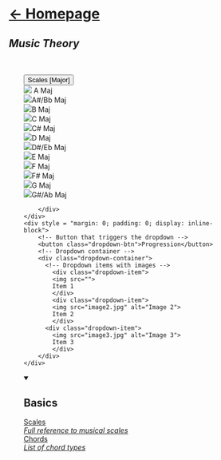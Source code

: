 <div style="margin-left: 4%; margin-top: 1%">
	<a class="internal-link" href="Homepage.md">
		<div class="boxHead">
			<h1>← Homepage</h1>
		</div>
	</a>
	<h2>
		<i>Music Theory</i>
	</h2>
</div>




<div style = "margin: 50px" id = "headerGrid">
	<div style = "margin: 0; padding: 0; display: inline-block">
		<!-- Button that triggers the dropdown -->
		<button class="dropdown-btn">Scales [Major]</button>
		<!-- Dropdown container -->
		<div class="dropdown-container">
		  <!-- Dropdown items with images -->
			<div class="dropdown-item">
				<img src="https://www.basicmusictheory.com/img/a-major-scale-on-treble-clef.png">
				A Maj
			</div>
			<div class="dropdown-item">
				<img src="https://www.basicmusictheory.com/img/b-flat-major-scale-on-treble-clef.png">A#/Bb Maj
			</div>
			<div class="dropdown-item">
				<img src="https://www.basicmusictheory.com/img/b-major-scale-on-treble-clef.png">B Maj
			</div>
			<div class="dropdown-item">
				<img src="https://www.basicmusictheory.com/img/c-major-scale-on-treble-clef.png">C Maj
			</div>
			<div class="dropdown-item">
				<img src="https://www.basicmusictheory.com/img/c-sharp-major-scale-on-treble-clef.png">C# Maj
			</div>
			<div class="dropdown-item">
				<img src="https://www.basicmusictheory.com/img/d-major-scale-on-treble-clef.png">D Maj
			</div>
			<div class="dropdown-item">
				<img src="https://www.basicmusictheory.com/img/e-flat-major-scale-on-treble-clef.png">D#/Eb Maj
			</div>
			<div class="dropdown-item">
				<img src="https://www.basicmusictheory.com/img/e-major-scale-on-treble-clef.png">E Maj
			</div>
			<div class="dropdown-item">
				<img src="https://www.basicmusictheory.com/img/f-major-scale-on-treble-clef.png">F Maj
			</div>
			<div class="dropdown-item">
				<img src="https://www.basicmusictheory.com/img/f-sharp-major-scale-on-treble-clef.png">F# Maj
			</div>
			<div class="dropdown-item">
				<img src="https://www.basicmusictheory.com/img/g-major-scale-on-treble-clef.png">G Maj
			</div>
			<div class="dropdown-item">
				<img src="https://www.basicmusictheory.com/img/a-flat-major-scale-on-treble-clef.png">G#/Ab Maj
			</div>
			
		</div>
	</div>
	<div style = "margin: 0; padding: 0; display: inline-block">
		<!-- Button that triggers the dropdown -->
		<button class="dropdown-btn">Progression</button>
		<!-- Dropdown container -->
		<div class="dropdown-container">
		  <!-- Dropdown items with images -->
			<div class="dropdown-item">
			<img src="">
			Item 1
			</div>
			<div class="dropdown-item">
			<img src="image2.jpg" alt="Image 2">
			Item 2
			</div>
		  <div class="dropdown-item">
			<img src="image3.jpg" alt="Image 3">
			Item 3
			</div>
		</div>
	</div>
</div>

<div class="externalWrap">
	<div class = "catWrap"><details open><summary><h2 class="header">Basics</h2></summary>
		<div class="grid theory">
			<a class="internal-link" href="Scales.md">
				<div class = "boxHead"> <!--- Music Projects --->
					Scales
					<div class = "boxElem">
						<i> Full reference to musical scales </i>
					</div>
				</div>
			</a>
			<a href="#">
				<div class = "boxHead"> <!--- Plugins --->
					Chords
					<div class = "boxElem">
						<i> List of chord types </i>
					</div>
				</div>
			</a>
		</div>
	</details></div>
</div>